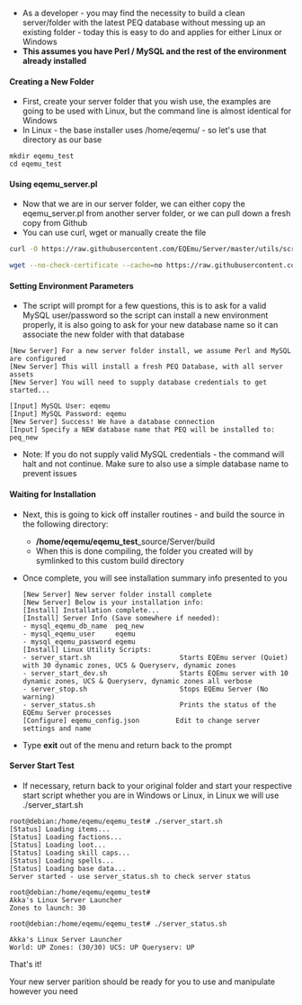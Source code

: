 * As a developer - you may find the necessity to build a clean server/folder with the latest PEQ database without messing up an existing folder - today this is easy to do and applies for either Linux or Windows
* **This assumes you have Perl / MySQL and the rest of the environment already installed**

#### Creating a New Folder

* First, create your server folder that you wish use, the examples are going to be used with Linux, but the command line is almost identical for Windows
* In Linux - the base installer uses /home/eqemu/ - so let's use that directory as our base

```text
mkdir eqemu_test
cd eqemu_test
```

#### Using eqemu\_server.pl

* Now that we are in our server folder, we can either copy the eqemu\_server.pl from another server folder, or we can pull down a fresh copy from Github
* You can use curl, wget or manually create the file

```bash
curl -O https://raw.githubusercontent.com/EQEmu/Server/master/utils/scripts/eqemu_server.pl eqemu_server.pl && chmod 755 eqemu_server.pl && ./eqemu_server.pl new_server
```

```bash
wget --no-check-certificate --cache=no https://raw.githubusercontent.com/EQEmu/Server/master/utils/scripts/eqemu_server.pl  -O eqemu_server.pl && chmod 755 eqemu_server.pl && ./eqemu_server.pl new_server
```

#### Setting Environment Parameters

* The script will prompt for a few questions, this is to ask for a valid MySQL user/password so the script can install a new environment properly, it is also going to ask for your new database name so it can associate the new folder with that database

```text
[New Server] For a new server folder install, we assume Perl and MySQL are configured
[New Server] This will install a fresh PEQ Database, with all server assets
[New Server] You will need to supply database credentials to get started...

[Input] MySQL User: eqemu
[Input] MySQL Password: eqemu
[New Server] Success! We have a database connection
[Input] Specify a NEW database name that PEQ will be installed to: peq_new
```

* Note: If you do not supply valid MySQL credentials - the command will halt and not continue. Make sure to also use a simple database name to prevent issues

#### Waiting for Installation

* Next, this is going to kick off installer routines - and build the source in the following directory:
  * **/home/eqemu/eqemu\_test**\_source/Server/build
  * When this is done compiling, the folder you created will by symlinked to this custom build directory
* Once complete, you will see installation summary info presented to you

  ```text
  [New Server] New server folder install complete
  [New Server] Below is your installation info:
  [Install] Installation complete...
  [Install] Server Info (Save somewhere if needed):
  - mysql_eqemu_db_name  peq_new
  - mysql_eqemu_user     eqemu
  - mysql_eqemu_password eqemu
  [Install] Linux Utility Scripts:
  - server_start.sh                      Starts EQEmu server (Quiet) with 30 dynamic zones, UCS & Queryserv, dynamic zones
  - server_start_dev.sh                  Starts EQEmu server with 10 dynamic zones, UCS & Queryserv, dynamic zones all verbose
  - server_stop.sh                       Stops EQEmu Server (No warning)
  - server_status.sh                     Prints the status of the EQEmu Server processes
  [Configure] eqemu_config.json         Edit to change server settings and name
  ```

* Type **exit** out of the menu and return back to the prompt

#### Server Start Test

* If necessary, return back to your original folder and start your respective start script whether you are in Windows or Linux, in Linux we will use ./server\_start.sh

```text
root@debian:/home/eqemu/eqemu_test# ./server_start.sh
[Status] Loading items...
[Status] Loading factions...
[Status] Loading loot...
[Status] Loading skill caps...
[Status] Loading spells...
[Status] Loading base data...
Server started - use server_status.sh to check server status

root@debian:/home/eqemu/eqemu_test#
Akka's Linux Server Launcher
Zones to launch: 30

root@debian:/home/eqemu/eqemu_test# ./server_status.sh

Akka's Linux Server Launcher
World: UP Zones: (30/30) UCS: UP Queryserv: UP
```

That's it!

Your new server parition should be ready for you to use and manipulate however you need

